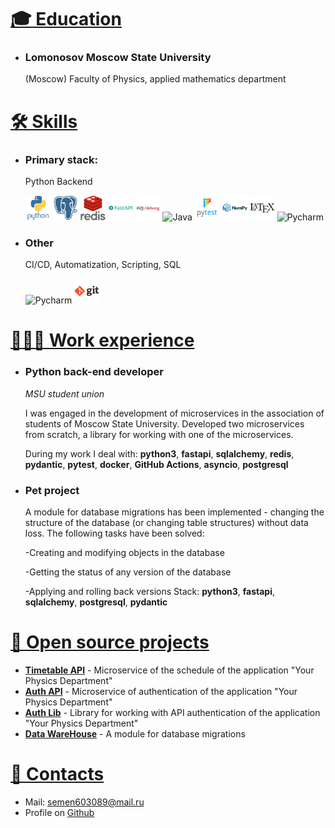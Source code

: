 <a style="display:none;">Semyon Grigoryev CV</a>
# <a id="education" href="#education">🎓 Education</a>

* ### Lomonosov Moscow State University
    (Moscow) Faculty of Physics, applied mathematics department

# <a id="skills" href="#skills">🛠️ Skills</a>

* ### Primary stack: 
    Python Backend
    <p align="left">
    <img src="https://raw.githubusercontent.com/devicons/devicon/master/icons/python/python-original-wordmark.svg" title="Python" alt="Python" width="40" height="40"/>
    <img src="https://raw.githubusercontent.com/devicons/devicon/master/icons/postgresql/postgresql-plain.svg" title="PostgreSQL" alt="PostgreSQL" width="40" height="40"/>
    <img src="https://raw.githubusercontent.com/devicons/devicon/master/icons/redis/redis-original-wordmark.svg" title="Redis" alt="Java" width="40" height="40"/>
    <img src="https://raw.githubusercontent.com/devicons/devicon/master/icons/fastapi/fastapi-original-wordmark.svg" title="FastAPI" alt="FastAPI" width="40" height="40"/>
    <img src="https://raw.githubusercontent.com/devicons/devicon/master/icons/sqlalchemy/sqlalchemy-original-wordmark.svg" title="SQLAlchemy" alt="SQLAlchemy" width="40" height="40"/>
    <img src="assets/icons/docker.svg" title="Docker" alt="Java" width="40" height="40"/>
    <img src="https://raw.githubusercontent.com/devicons/devicon/master/icons/pytest/pytest-original-wordmark.svg" title="pytest" alt="Java" width="40" height="40"/>
    <img src="https://raw.githubusercontent.com/devicons/devicon/master/icons/numpy/numpy-original-wordmark.svg" title="Numpy" alt="Numpy" width="40" height="40"/>
    <img src="https://raw.githubusercontent.com/devicons/devicon/master/icons/latex/latex-original.svg" title="LaTeX" alt="LaTeX" width="40" height="40"/>
    <img src="assets/icons/pycharm.svg" title="Pycharm" alt="Pycharm" width="40" height="40"/>
    </p>


* ### Other
    CI/CD, Automatization, Scripting, SQL
    <p>
    <img src="assets/icons/github.svg" title="Github" alt="Pycharm" width="40" height="40"/>
    <img src="https://raw.githubusercontent.com/devicons/devicon/master/icons/git/git-original-wordmark.svg" title="Git" alt="Git" width="40" height="40"/>
    </p>

# <a id="works" href="#works">👨🏻‍💻 Work experience</a>

* ### Python back-end developer

    *MSU student union*

    I was engaged in the development of microservices in the association of students of Moscow State University.
    Developed two microservices from scratch, a library for working with one of the microservices.

    During my work I deal with: **python3**, **fastapi**, **sqlalchemy**, **redis**, **pydantic**, **pytest**, **docker**, **GitHub Actions**, **asyncio**, **postgresql**


* ### Pet project

    A module for database migrations has been implemented - changing the structure of the database (or changing
    table structures) without data loss. The following tasks have been solved:

   -Creating and modifying objects in the database

   -Getting the status of any version of the database

   -Applying and rolling back versions
   Stack: **python3**, **fastapi**, **sqlalchemy**, **postgresql**, **pydantic**

# <a id="projects" href="#projects">🧩 Open source projects</a>

* **[Timetable API](https://github.com/profcomff/timetable-api)** - Microservice of the schedule of the application "Your Physics Department"
* **[Auth API](https://github.com/profcomff/auth-api)** - Microservice of authentication of the application "Your Physics Department"
* **[Auth Lib](https://github.com/profcomff/auth-lib)** - Library for working with API authentication of the application "Your Physics Department"
* **[Data WareHouse](https://github.com/grigoriev-semyon/datatool-db-engine)** - A module for database migrations

# <a id="contacts" href="#contacts">📧 Contacts</a>
* Mail: [semen603089@mail.ru](mailto:semen603089@mail.ru)
* Profile on [Github](https://github.com/grigoriev-semyon)

